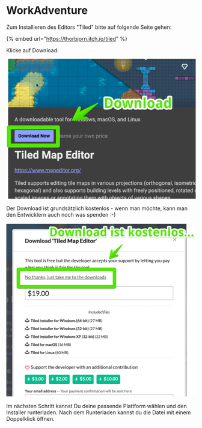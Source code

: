# WorkAdventure

Zum Installieren des Editors "Tiled" bitte auf folgende Seite gehen:

{% embed url="https://thorbjorn.itch.io/tiled" %}

Klicke auf Download:

![](.gitbook/assets/tiled-map-editor-by-thorbjorn-2021-06-07-09-28-01-1-.png)

Der Download ist grundsätzlich kostenlos - wenn man möchte, kann man den Entwicklern auch noch was spenden :-\)

![](.gitbook/assets/tiled-map-editor-by-thorbjorn-2021-06-07-09-28-37-1-.png)

Im nächsten Schritt kannst Du deine passende Plattform wählen und den Installer runterladen. Nach dem Runterladen kannst du die Datei mit einem Doppelklick öffnen.

